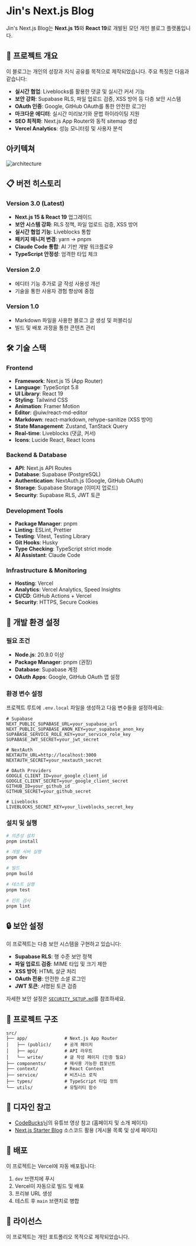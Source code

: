 # Jin's Next.js Blog

Jin's Next.js Blog는 **Next.js 15**와 **React 19**로 개발된 모던 개인 블로그 플랫폼입니다.

## 🚀 프로젝트 개요

이 블로그는 개인의 성장과 지식 공유를 목적으로 제작되었습니다. 주요 특징은 다음과 같습니다:

- **실시간 협업**: Liveblocks를 활용한 댓글 및 실시간 커서 기능
- **보안 강화**: Supabase RLS, 파일 업로드 검증, XSS 방어 등 다층 보안 시스템
- **OAuth 인증**: Google, GitHub OAuth를 통한 안전한 로그인
- **마크다운 에디터**: 실시간 미리보기와 문법 하이라이팅 지원
- **SEO 최적화**: Next.js App Router와 동적 sitemap 생성
- **Vercel Analytics**: 성능 모니터링 및 사용자 분석

## 아키텍쳐

![architecture](https://github.com/user-attachments/assets/e963f5c8-c7ac-4ff0-b636-6837de82feba)

## 📋 버전 히스토리

### Version 3.0 (Latest)

- **Next.js 15 & React 19** 업그레이드
- **보안 시스템 강화**: RLS 정책, 파일 업로드 검증, XSS 방어
- **실시간 협업 기능**: Liveblocks 통합
- **패키지 매니저 변경**: yarn → pnpm
- **Claude Code 통합**: AI 기반 개발 워크플로우
- **TypeScript 안정성**: 엄격한 타입 체크

### Version 2.0

- 에디터 기능 추가로 글 작성 사용성 개선
- 기술을 통한 사용자 경험 향상에 중점

### Version 1.0

- Markdown 파일을 사용한 블로그 글 생성 및 퍼블리싱
- 빌드 및 배포 과정을 통한 콘텐츠 관리

## 🛠 기술 스택

### Frontend

- **Framework**: Next.js 15 (App Router)
- **Language**: TypeScript 5.8
- **UI Library**: React 19
- **Styling**: Tailwind CSS
- **Animation**: Framer Motion
- **Editor**: @uiw/react-md-editor
- **Markdown**: react-markdown, rehype-sanitize (XSS 방어)
- **State Management**: Zustand, TanStack Query
- **Real-time**: Liveblocks (댓글, 커서)
- **Icons**: Lucide React, React Icons

### Backend & Database

- **API**: Next.js API Routes
- **Database**: Supabase (PostgreSQL)
- **Authentication**: NextAuth.js (Google, GitHub OAuth)
- **Storage**: Supabase Storage (이미지 업로드)
- **Security**: Supabase RLS, JWT 토큰

### Development Tools

- **Package Manager**: pnpm
- **Linting**: ESLint, Prettier
- **Testing**: Vitest, Testing Library
- **Git Hooks**: Husky
- **Type Checking**: TypeScript strict mode
- **AI Assistant**: Claude Code

### Infrastructure & Monitoring

- **Hosting**: Vercel
- **Analytics**: Vercel Analytics, Speed Insights
- **CI/CD**: GitHub Actions + Vercel
- **Security**: HTTPS, Secure Cookies

## 🔧 개발 환경 설정

### 필요 조건

- **Node.js**: 20.9.0 이상
- **Package Manager**: pnpm (권장)
- **Database**: Supabase 계정
- **OAuth Apps**: Google, GitHub OAuth 앱 설정

### 환경 변수 설정

프로젝트 루트에 `.env.local` 파일을 생성하고 다음 변수들을 설정하세요:

```env
# Supabase
NEXT_PUBLIC_SUPABASE_URL=your_supabase_url
NEXT_PUBLIC_SUPABASE_ANON_KEY=your_supabase_anon_key
SUPABASE_SERVICE_ROLE_KEY=your_service_role_key
SUPABASE_JWT_SECRET=your_jwt_secret

# NextAuth
NEXTAUTH_URL=http://localhost:3000
NEXTAUTH_SECRET=your_nextauth_secret

# OAuth Providers
GOOGLE_CLIENT_ID=your_google_client_id
GOOGLE_CLIENT_SECRET=your_google_client_secret
GITHUB_ID=your_github_id
GITHUB_SECRET=your_github_secret

# Liveblocks
LIVEBLOCKS_SECRET_KEY=your_liveblocks_secret_key
```

### 설치 및 실행

```bash
# 의존성 설치
pnpm install

# 개발 서버 실행
pnpm dev

# 빌드
pnpm build

# 테스트 실행
pnpm test

# 린트 검사
pnpm lint
```

## 🔒 보안 설정

이 프로젝트는 다층 보안 시스템을 구현하고 있습니다:

- **Supabase RLS**: 행 수준 보안 정책
- **파일 업로드 검증**: MIME 타입 및 크기 제한
- **XSS 방어**: HTML 살균 처리
- **OAuth 전용**: 안전한 소셜 로그인
- **JWT 토큰**: 서명된 토큰 검증

자세한 보안 설정은 [`SECURITY_SETUP.md`](./SECURITY_SETUP.md)를 참조하세요.

## 📁 프로젝트 구조

```
src/
├── app/              # Next.js App Router
│   ├── (public)/     # 공개 페이지
│   ├── api/          # API 라우트
│   └── write/        # 글 작성 페이지 (인증 필요)
├── components/       # 재사용 가능한 컴포넌트
├── context/          # React Context
├── service/          # 비즈니스 로직
├── types/            # TypeScript 타입 정의
└── utils/            # 유틸리티 함수
```

## 🎨 디자인 참고

- [CodeBucks](https://www.youtube.com/watch?v=Yw7yWHigGKI)님의 유튜브 영상 참고 (홈페이지 및 소개 페이지)
- [Next.js Starter Blog](https://tailwind-nextjs-starter-blog.vercel.app/) 소스코드 활용 (게시물 목록 및 상세 페이지)

## 🚀 배포

이 프로젝트는 Vercel에 자동 배포됩니다:

1. `dev` 브랜치에 푸시
2. Vercel이 자동으로 빌드 및 배포
3. 프리뷰 URL 생성
4. 테스트 후 `main` 브랜치로 병합

## 📄 라이선스

이 프로젝트는 개인 포트폴리오 목적으로 제작되었습니다.
